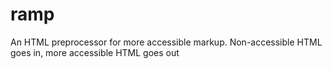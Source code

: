 # ramp
An HTML preprocessor for more accessible markup. Non-accessible HTML goes in, more accessible HTML goes out
